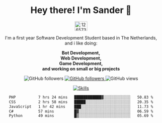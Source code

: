<div align="center">
<h1>Hey there! I'm Sander 🦜</h1>
<a href="https://discord.com/users/1265737667975577721" target="blank"><img align="center" src="https://raw.githubusercontent.com/rahuldkjain/github-profile-readme-generator/master/src/images/icons/Social/discord.svg" alt="1265737667975577721" height="30" width="40" /></a>
<p style="max-width: 40rem">I'm a first year Software Development Student based in The Netherlands, and i like doing:</p>

<p style="max-width: 40rem">
<b>Bot Development, <br />Web Development, <br> Game Development, <br> and working on small or big projects</b>
</p>

<p>
    <img alt="GitHub followers" src="https://img.shields.io/github/followers/sanderhd">
    <a href="https://www.sanderhd.me">
        <img alt="GitHub followers" src="https://img.shields.io/badge/My-website-blue">
    </a>
    <img alt="GitHub views" src="https://komarev.com/ghpvc/?username=sanderhd&label=Profile+views&color=blue">
</p>

<p>
    <a href="https://sanderhd.me" target="_blank">
        <img alt="Skills" src="https://skillicons.dev/icons?i=html,css,js,p5js,nodejs,php,mysql,md,discordjs,bots,figma,github,vscode,windows,vercel&perline=11">
    </a>
</p>

<!--START_SECTION:waka-->

```txt
PHP          7 hrs 24 mins   ████████████▓░░░░░░░░░░░░   50.83 %
CSS          2 hrs 58 mins   █████░░░░░░░░░░░░░░░░░░░░   20.35 %
JavaScript   1 hr 42 mins    ███░░░░░░░░░░░░░░░░░░░░░░   11.73 %
C#           57 mins         █▓░░░░░░░░░░░░░░░░░░░░░░░   06.59 %
Python       49 mins         █▒░░░░░░░░░░░░░░░░░░░░░░░   05.69 %
```

<!--END_SECTION:waka-->
</div>
